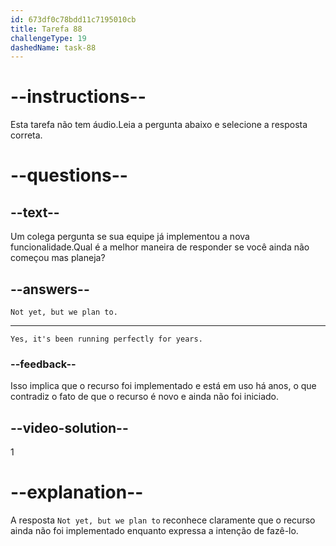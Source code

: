```yaml
---
id: 673df0c78bdd11c7195010cb
title: Tarefa 88
challengeType: 19
dashedName: task-88
---
```


<!-- SPEAKING -->

# --instructions--

Esta tarefa não tem áudio.Leia a pergunta abaixo e selecione a resposta correta.

# --questions--

## --text--

Um colega pergunta se sua equipe já implementou a nova funcionalidade.Qual é a melhor maneira de responder se você ainda não começou mas planeja?

## --answers--

`Not yet, but we plan to.`

---

`Yes, it's been running perfectly for years.`

### --feedback--

Isso implica que o recurso foi implementado e está em uso há anos, o que contradiz o fato de que o recurso é novo e ainda não foi iniciado.

## --video-solution--

1

# --explanation--

A resposta `Not yet, but we plan to` reconhece claramente que o recurso ainda não foi implementado enquanto expressa a intenção de fazê-lo.
